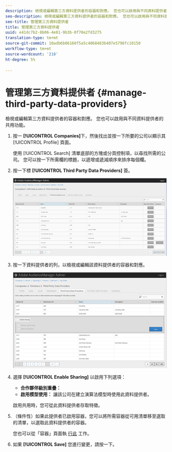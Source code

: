 ```yaml
---
description: 檢視或編輯第三方資料提供者的容器和對應。 您也可以啟用與不同資料提供者的共用功能。
seo-description: 檢視或編輯第三方資料提供者的容器和對應。 您也可以啟用與不同資料提供者的共用功能。
seo-title: 管理第三方資料提供者
title: 管理第三方資料提供者
uuid: e41dc7b2-8b06-4e81-9b3b-0f70e2fd3275
translation-type: tm+mt
source-git-commit: 10adb6b06160f5a5c4068483b407e5798fc10150
workflow-type: tm+mt
source-wordcount: '218'
ht-degree: 5%

---
```



# 管理第三方資料提供者 {#manage-third-party-data-providers}

檢視或編輯第三方資料提供者的容器和對應。 您也可以啟用與不同資料提供者的共用功能。

1. 按一 **[!UICONTROL Companies]**&#x200B;下，然後找出並按一下所要的公司以顯示其 [!UICONTROL Profile] 頁面。

   使用 [!UICONTROL Search] 清單底部的方塊或分頁控制項，以尋找所需的公司。 您可以按一下所需欄的標題，以遞增或遞減順序來排序每個欄。
1. 按一下標 **[!UICONTROL Third Party Data Providers]** 簽。

   ![](assets/third_party_providers.png)

1. 按一下資料提供者的列，以檢視或編輯該資料提供者的容器和對應。

   ![步驟結果](assets/third_party_providers_edit.png)

1. 選擇 **[!UICONTROL Enable Sharing]** 以啟用下列選項：

   * **合作夥伴級別重疊：**
   * **啟用模型使用：** 讓該公司在建立演算法模型時使用此資料提供者。

   啟用共用時，您可從此資料提供者存取特徵。

1. （條件性）如果此提供者已啟用容器，您可以將所需容器從可用清單移至選取的清單，以選取此資料提供者的容器。

   您也可以從「容器」頁面執 [行此](../companies/admin-manage-containers.md#task_61DB5CEECC5049DD8D059C642AC3F967) 工作。
1. 如果 **[!UICONTROL Save]** 您進行變更，請按一下。